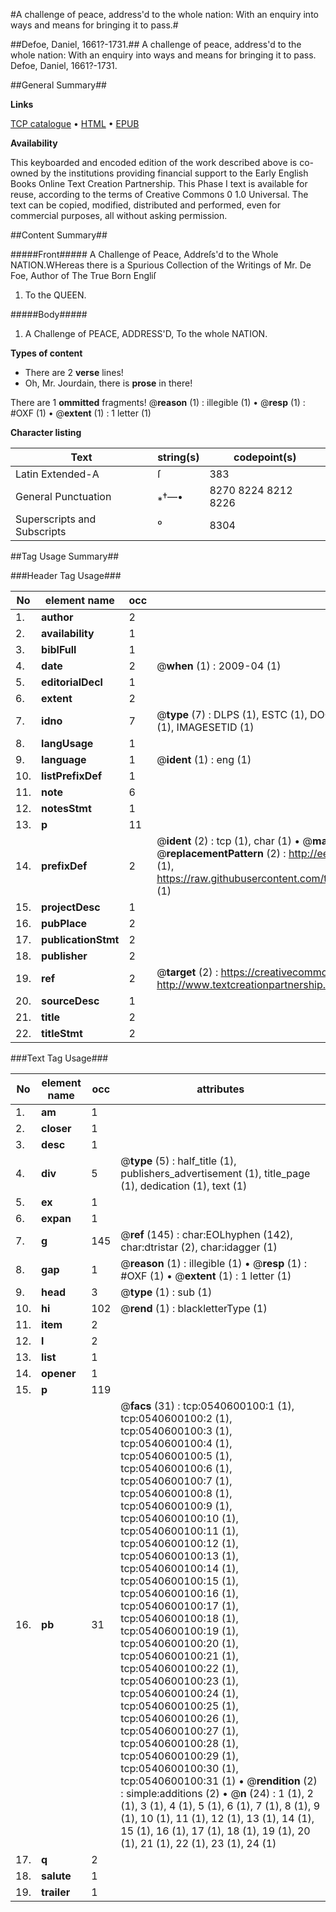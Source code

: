 #A challenge of peace, address'd to the whole nation: With an enquiry into ways and means for bringing it to pass.#

##Defoe, Daniel, 1661?-1731.##
A challenge of peace, address'd to the whole nation: With an enquiry into ways and means for bringing it to pass.
Defoe, Daniel, 1661?-1731.

##General Summary##

**Links**

[TCP catalogue](http://www.ota.ox.ac.uk/tcp/)  • 
[HTML](http://tei.it.ox.ac.uk/tcp/Texts-HTML/free/004/004802010.html)  • 
[EPUB](http://tei.it.ox.ac.uk/tcp/Texts-EPUB/free/004/004802010.epub)

**Availability**

This keyboarded and encoded edition of the
	       work described above is co-owned by the institutions
	       providing financial support to the Early English Books
	       Online Text Creation Partnership. This Phase I text is
	       available for reuse, according to the terms of Creative
	       Commons 0 1.0 Universal. The text can be copied,
	       modified, distributed and performed, even for
	       commercial purposes, all without asking permission.


##Content Summary##

#####Front#####
A Challenge of Peace, Addreſs'd to the Whole NATION.WHereas there is a Spurious Collection of the Writings of Mr. De Foe, Author of The True Born Engliſ
1. To the QUEEN.

#####Body#####

1. A Challenge of PEACE, ADDRESS'D, To the whole NATION.

**Types of content**

  * There are 2 **verse** lines!
  * Oh, Mr. Jourdain, there is **prose** in there!

There are 1 **ommitted** fragments! 
 @__reason__ (1) : illegible (1)  •  @__resp__ (1) : #OXF (1)  •  @__extent__ (1) : 1 letter (1)

**Character listing**


|Text|string(s)|codepoint(s)|
|---|---|---|
|Latin Extended-A|ſ|383|
|General Punctuation|⁎†—•|8270 8224 8212 8226|
|Superscripts             and Subscripts|⁰|8304|

##Tag Usage Summary##

###Header Tag Usage###

|No|element name|occ|attributes|
|---|---|---|---|
|1.|__author__|2||
|2.|__availability__|1||
|3.|__biblFull__|1||
|4.|__date__|2| @__when__ (1) : 2009-04 (1)|
|5.|__editorialDecl__|1||
|6.|__extent__|2||
|7.|__idno__|7| @__type__ (7) : DLPS (1), ESTC (1), DOCNO (1), TCP (1), GALEDOCNO (1), CONTENTSET (1), IMAGESETID (1)|
|8.|__langUsage__|1||
|9.|__language__|1| @__ident__ (1) : eng (1)|
|10.|__listPrefixDef__|1||
|11.|__note__|6||
|12.|__notesStmt__|1||
|13.|__p__|11||
|14.|__prefixDef__|2| @__ident__ (2) : tcp (1), char (1)  •  @__matchPattern__ (2) : ([0-9\-]+):([0-9IVX]+) (1), (.+) (1)  •  @__replacementPattern__ (2) : http://eebo.chadwyck.com/downloadtiff?vid=$1&page=$2 (1), https://raw.githubusercontent.com/textcreationpartnership/Texts/master/tcpchars.xml#$1 (1)|
|15.|__projectDesc__|1||
|16.|__pubPlace__|2||
|17.|__publicationStmt__|2||
|18.|__publisher__|2||
|19.|__ref__|2| @__target__ (2) : https://creativecommons.org/publicdomain/zero/1.0/ (1), http://www.textcreationpartnership.org/docs/. (1)|
|20.|__sourceDesc__|1||
|21.|__title__|2||
|22.|__titleStmt__|2||


###Text Tag Usage###

|No|element name|occ|attributes|
|---|---|---|---|
|1.|__am__|1||
|2.|__closer__|1||
|3.|__desc__|1||
|4.|__div__|5| @__type__ (5) : half_title (1), publishers_advertisement (1), title_page (1), dedication (1), text (1)|
|5.|__ex__|1||
|6.|__expan__|1||
|7.|__g__|145| @__ref__ (145) : char:EOLhyphen (142), char:dtristar (2), char:idagger (1)|
|8.|__gap__|1| @__reason__ (1) : illegible (1)  •  @__resp__ (1) : #OXF (1)  •  @__extent__ (1) : 1 letter (1)|
|9.|__head__|3| @__type__ (1) : sub (1)|
|10.|__hi__|102| @__rend__ (1) : blackletterType (1)|
|11.|__item__|2||
|12.|__l__|2||
|13.|__list__|1||
|14.|__opener__|1||
|15.|__p__|119||
|16.|__pb__|31| @__facs__ (31) : tcp:0540600100:1 (1), tcp:0540600100:2 (1), tcp:0540600100:3 (1), tcp:0540600100:4 (1), tcp:0540600100:5 (1), tcp:0540600100:6 (1), tcp:0540600100:7 (1), tcp:0540600100:8 (1), tcp:0540600100:9 (1), tcp:0540600100:10 (1), tcp:0540600100:11 (1), tcp:0540600100:12 (1), tcp:0540600100:13 (1), tcp:0540600100:14 (1), tcp:0540600100:15 (1), tcp:0540600100:16 (1), tcp:0540600100:17 (1), tcp:0540600100:18 (1), tcp:0540600100:19 (1), tcp:0540600100:20 (1), tcp:0540600100:21 (1), tcp:0540600100:22 (1), tcp:0540600100:23 (1), tcp:0540600100:24 (1), tcp:0540600100:25 (1), tcp:0540600100:26 (1), tcp:0540600100:27 (1), tcp:0540600100:28 (1), tcp:0540600100:29 (1), tcp:0540600100:30 (1), tcp:0540600100:31 (1)  •  @__rendition__ (2) : simple:additions (2)  •  @__n__ (24) : 1 (1), 2 (1), 3 (1), 4 (1), 5 (1), 6 (1), 7 (1), 8 (1), 9 (1), 10 (1), 11 (1), 12 (1), 13 (1), 14 (1), 15 (1), 16 (1), 17 (1), 18 (1), 19 (1), 20 (1), 21 (1), 22 (1), 23 (1), 24 (1)|
|17.|__q__|2||
|18.|__salute__|1||
|19.|__trailer__|1||
